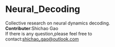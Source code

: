 # Neural_Decoding
Collective research on neural dynamics decoding. <br>
**Contributer**:Shichao Gao <br>
If there is any question,please feel free to contact:shichao_gao@outlook.com <br>
